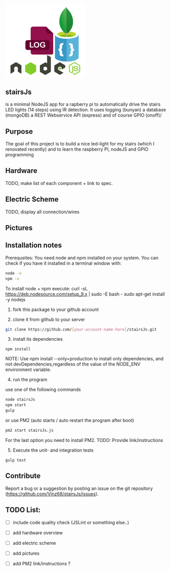 <img src="https://raw.githubusercontent.com/Vinz68/logTest/master/images/logTestImg.png" width="250"></img> 
## stairsJs
is a minimal NodeJS app for a rapberry pi to automatically drive the stairs LED lights (14 steps) using IR detection.
It uses logging (bunyan) a database (mongoDB) a REST Webservice API (express) and of course GPIO (onoff)/

## Purpose 
The goal of this project is to build a nice led-light for my stairs (which I renovated recently) and to learn the raspberry PI, nodeJS and GPIO programming

## Hardware
TODO, make list of each component + link to spec.

## Electric Scheme
TODO, display all connection/wires

## Pictures


## Installation notes

Prerequsites: You need node and npm installed on your system. You can check if you have it installed in a terminal window with:
``` bash
node -v
npm -v
```

To install node + npm execute:
curl -sL https://deb.nodesource.com/setup_9.x | sudo -E bash -
sudo apt-get install -y nodejs



1. fork this package to your github account


2. clone it from github to your server 
``` bash
git clone https://github.com/[your-account-name-here]/stairsJs.git
```


3. install its dependencies 
```
npm install
```
NOTE: Use npm install --only=production to install only dependencies, and not devDependencies,regardless of the value of the NODE_ENV environment variable.


4. run the program

use one of the following commands
``` bash
node stairsJs
npm start
gulp
```
or use PM2 (auto starts / auto restart the program after boot)
``` bash
pm2 start stairsJs.js
```
For the last option you need to install PM2. TODO: Provide link/instructions


5. Execute the unit- and integration tests
```
gulp test
```

## Contribute

Report a bug or a suggestion by posting an issue on the git repository (https://github.com/Vinz68/stairsJs/issues).




 
## TODO List:
 - [ ] include code quality check (JSLint or something else..)     
 - [ ] add hardware overview
 - [ ] add electric scheme
 - [ ] add pictures
 - [ ] add PM2 link/instructions ?
 



